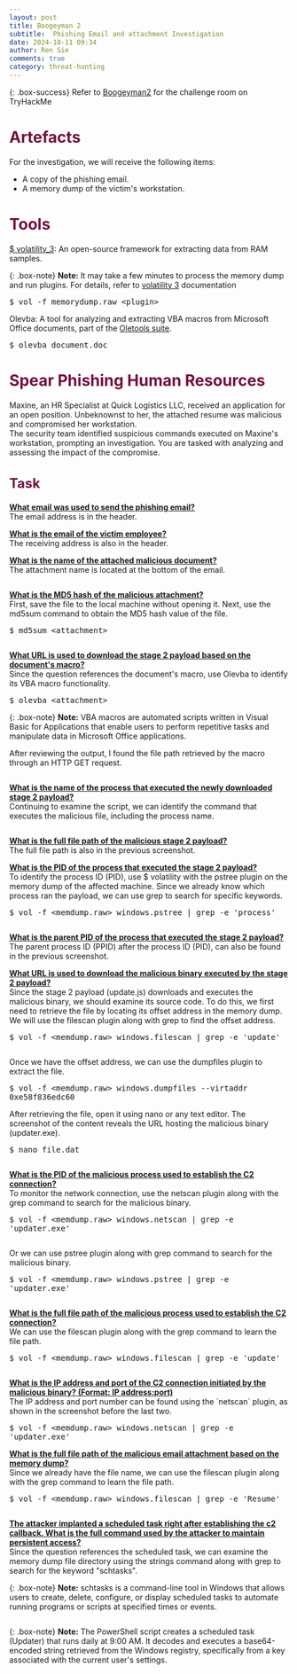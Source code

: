 ```yaml
---
layout: post
title: Boogeyman 2
subtitle:  Phishing Email and attachment Investigation
date: 2024-10-11 09:34
author: Ren Sie
comments: true
category: threat-hunting
---
```


{: .box-success}
 Refer to [Boogeyman2](https://tryhackme.com/room/boogeyman2) for the challenge room on TryHackMe

<!-- wp:heading {"level":1,"style":{"color":{"text":"#74103e"},"elements":{"link":{"color":{"text":"#74103e"}}}},"fontSize":"large"} -->
<h1 class="wp-block-heading has-text-color has-link-color has-large-font-size" style="color:#74103e">Artefacts</h1>
<!-- /wp:heading -->

<!-- wp:paragraph {"fontSize":"small"} -->
<p class="has-small-font-size">For the investigation, we will receive the following items:</p>
<!-- /wp:paragraph -->

<!-- wp:list {"fontSize":"small"} -->
<ul class="wp-block-list has-small-font-size"><!-- wp:list-item -->
<li>A copy of the phishing email.</li>
<!-- /wp:list-item -->

<!-- wp:list-item -->
<li>A memory dump of the victim's workstation.</li>
<!-- /wp:list-item --></ul>
<!-- /wp:list -->

<!-- wp:heading {"level":1,"style":{"color":{"text":"#74103e"},"elements":{"link":{"color":{"text":"#74103e"}}}},"fontSize":"large"} -->
<h1 class="wp-block-heading has-text-color has-link-color has-large-font-size" style="color:#74103e">Tools</h1>
<!-- /wp:heading -->

<!-- wp:paragraph {"align":"justify","fontSize":"small"} -->
<p class="has-text-align-justify has-small-font-size"><a href="https://github.com/volatilityfoundation/volatility3">$ volatility_3</a>: An open-source framework for extracting data from RAM samples.</p>
<!-- /wp:paragraph -->

{: .box-note}
**Note:** It may take a few minutes to process the memory dump and run plugins. For details, refer to [volatility 3](https://volatility3.readthedocs.io/en/latest/volatility3.plugins.html) documentation

<!-- wp:paragraph {"backgroundColor":"tertiary","fontSize":"small"} -->
<p class="has-tertiary-background-color has-background has-small-font-size"><kbd>$ vol -f memorydump.raw &lt;plugin&gt;</kbd></p>
<!-- /wp:paragraph -->

<!-- wp:paragraph {"align":"justify","fontSize":"small"} -->
<p class="has-text-align-justify has-small-font-size">Olevba: A tool for analyzing and extracting VBA macros from Microsoft Office documents, part of the <a href="https://github.com/decalage2/oletools">Oletools suite</a>.</p>
<!-- /wp:paragraph -->

<!-- wp:paragraph {"backgroundColor":"tertiary","fontSize":"small"} -->
<p class="has-tertiary-background-color has-background has-small-font-size"><kbd>$ olevba document.doc</kbd></p>
<!-- /wp:paragraph -->

<!-- wp:heading {"level":1,"style":{"color":{"text":"#74103e"},"elements":{"link":{"color":{"text":"#74103e"}}}},"fontSize":"large"} -->
<h1 class="wp-block-heading has-text-color has-link-color has-large-font-size" style="color:#74103e">Spear Phishing Human Resources</h1>
<!-- /wp:heading -->

<!-- wp:paragraph {"align":"justify","fontSize":"small"} -->
<p class="has-text-align-justify has-small-font-size">Maxine, an HR Specialist at Quick Logistics LLC, received an application for an open position. Unbeknownst to her, the attached resume was malicious and compromised her workstation.<br>The security team identified suspicious commands executed on Maxine's workstation, prompting an investigation. You are tasked with analyzing and assessing the impact of the compromise.</p>
<!-- /wp:paragraph -->

<!-- wp:heading {"style":{"typography":{"fontSize":"1.5rem"},"color":{"text":"#74103e"},"elements":{"link":{"color":{"text":"#74103e"}}}}} -->
<h2 class="wp-block-heading has-text-color has-link-color" style="color:#74103e;font-size:1.5rem">Task</h2>
<!-- /wp:heading -->

<!-- wp:paragraph {"align":"justify","fontSize":"small"} -->
<p class="has-text-align-justify has-small-font-size"><strong><span style="text-decoration: underline">What email was used to send the phishing email?</span></strong><br>The email address is in the header.</p>
<!-- /wp:paragraph -->

<!-- wp:paragraph {"align":"justify","fontSize":"small"} -->
<p class="has-text-align-justify has-small-font-size"><strong><span style="text-decoration: underline"><strong>What is the email of the victim employee?</strong></span></strong><br>The receiving address is also in the header.</p>
<!-- /wp:paragraph -->

<!-- wp:paragraph {"align":"justify","fontSize":"small"} -->
<p class="has-text-align-justify has-small-font-size"><strong><span style="text-decoration: underline"><strong>What is the name of the attached malicious document?</strong></span></strong><br>The attachment name is located at the bottom of the email.</p>
<!-- /wp:paragraph -->

<!-- wp:image {"id":3317,"sizeSlug":"large","linkDestination":"media"} -->
<figure class="wp-block-image size-large"><a href="https://1earnwithren.wordpress.com/wp-content/uploads/2024/10/image-294.png"><img src="https://1earnwithren.wordpress.com/wp-content/uploads/2024/10/image-294.png?w=975" alt="" class="wp-image-3317" /></a></figure>
<!-- /wp:image -->

<!-- wp:paragraph {"align":"justify","fontSize":"small"} -->
<p class="has-text-align-justify has-small-font-size"><span style="text-decoration: underline"><strong><strong>What is the MD5 hash of the malicious attachment?</strong></strong></span><br>First, save the file to the local machine without opening it. Next, use the md5sum command to obtain the MD5 hash value of the file.</p>
<!-- /wp:paragraph -->

<!-- wp:paragraph {"backgroundColor":"tertiary","fontSize":"small"} -->
<p class="has-tertiary-background-color has-background has-small-font-size"><kbd>$ md5sum &lt;attachment&gt;</kbd></p>
<!-- /wp:paragraph -->

<!-- wp:image {"id":3318,"sizeSlug":"large","linkDestination":"media"} -->
<figure class="wp-block-image size-large"><a href="https://1earnwithren.wordpress.com/wp-content/uploads/2024/10/image-295.png"><img src="https://1earnwithren.wordpress.com/wp-content/uploads/2024/10/image-295.png?w=975" alt="" class="wp-image-3318" /></a></figure>
<!-- /wp:image -->

<!-- wp:paragraph {"align":"justify","fontSize":"small"} -->
<p class="has-text-align-justify has-small-font-size"><strong><span style="text-decoration: underline"><strong>What URL is used to download the stage 2 payload based on the document's macro?</strong></span></strong><br>Since the question references the document's macro, use Olevba to identify its VBA macro functionality.</p>
<!-- /wp:paragraph -->

<!-- wp:paragraph {"backgroundColor":"tertiary","fontSize":"small"} -->
<p class="has-tertiary-background-color has-background has-small-font-size"><kbd>$ olevba &lt;attachment&gt;</kbd></p>
<!-- /wp:paragraph -->

{: .box-note}
**Note:** VBA macros are automated scripts written in Visual Basic for Applications that enable users to perform repetitive tasks and manipulate data in Microsoft Office applications.

<!-- wp:paragraph {"align":"justify","fontSize":"small"} -->
<p class="has-text-align-justify has-small-font-size">After reviewing the output, I found the file path retrieved by the macro through an HTTP GET request.</p>
<!-- /wp:paragraph -->

<!-- wp:image {"id":3320,"sizeSlug":"large","linkDestination":"media"} -->
<figure class="wp-block-image size-large"><a href="https://1earnwithren.wordpress.com/wp-content/uploads/2024/10/image-296.png"><img src="https://1earnwithren.wordpress.com/wp-content/uploads/2024/10/image-296.png?w=1024" alt="" class="wp-image-3320" /></a></figure>
<!-- /wp:image -->

<!-- wp:paragraph {"align":"justify","fontSize":"small"} -->
<p class="has-text-align-justify has-small-font-size"><strong><span style="text-decoration: underline"><strong>What is the name of the process that executed the newly downloaded stage 2 payload?</strong></span></strong><br>Continuing to examine the script, we can identify the command that executes the malicious file, including the process name.</p>
<!-- /wp:paragraph -->

<!-- wp:image {"id":3321,"sizeSlug":"large","linkDestination":"media"} -->
<figure class="wp-block-image size-large"><a href="https://1earnwithren.wordpress.com/wp-content/uploads/2024/10/image-297.png"><img src="https://1earnwithren.wordpress.com/wp-content/uploads/2024/10/image-297.png?w=975" alt="" class="wp-image-3321" /></a></figure>
<!-- /wp:image -->



<!-- wp:paragraph {"align":"justify","fontSize":"small"} -->
<p class="has-text-align-justify has-small-font-size"><strong><span style="text-decoration: underline"><strong>What is the full file path of the malicious stage 2 payload?</strong></span></strong><br>The full file path is also in the previous screenshot.</p>
<!-- /wp:paragraph -->

<!-- wp:paragraph {"align":"justify","fontSize":"small"} -->
<p class="has-text-align-justify has-small-font-size"><strong><span style="text-decoration: underline"><strong>What is the PID of the process that executed the stage 2 payload?</strong></span></strong><br>To identify the process ID (PID), use $ volatility with the pstree plugin on the memory dump of the affected machine. Since we already know which process ran the payload, we can use grep to search for specific keywords.</p>
<!-- /wp:paragraph -->

<!-- wp:paragraph {"backgroundColor":"tertiary","fontSize":"small"} -->
<p class="has-tertiary-background-color has-background has-small-font-size"><kbd>$ vol -f &lt;memdump.raw&gt; windows.pstree | grep -e 'process'</kbd></p>
<!-- /wp:paragraph -->

<!-- wp:image {"id":3323,"sizeSlug":"large","linkDestination":"media"} -->
<figure class="wp-block-image size-large"><a href="https://1earnwithren.wordpress.com/wp-content/uploads/2024/10/image-298.png"><img src="https://1earnwithren.wordpress.com/wp-content/uploads/2024/10/image-298.png?w=975" alt="" class="wp-image-3323" /></a></figure>
<!-- /wp:image -->

<!-- wp:paragraph {"align":"justify","fontSize":"small"} -->
<p class="has-text-align-justify has-small-font-size"><strong><span style="text-decoration: underline"><strong>What is the parent PID of the process that executed the stage 2 payload?</strong></span></strong><br>The parent process ID (PPID) after the process ID (PID), can also be found in the previous screenshot.</p>
<!-- /wp:paragraph -->

<!-- wp:paragraph {"align":"justify","fontSize":"small"} -->
<p class="has-text-align-justify has-small-font-size"><strong><span style="text-decoration: underline"><strong>What URL is used to download the malicious binary executed by the stage 2 payload?</strong></span></strong><br>Since the stage 2 payload (update.js) downloads and executes the malicious binary, we should examine its source code. To do this, we first need to retrieve the file by locating its offset address in the memory dump. We will use the filescan plugin along with grep to find the offset address.</p>
<!-- /wp:paragraph -->

<!-- wp:paragraph {"backgroundColor":"tertiary","fontSize":"small"} -->
<p class="has-tertiary-background-color has-background has-small-font-size"><kbd>$ vol -f &lt;memdump.raw&gt; windows.filescan | grep -e 'update'</kbd></p>
<!-- /wp:paragraph -->

<!-- wp:image {"id":3325,"sizeSlug":"large","linkDestination":"media"} -->
<figure class="wp-block-image size-large"><a href="https://1earnwithren.wordpress.com/wp-content/uploads/2024/10/image-299.png"><img src="https://1earnwithren.wordpress.com/wp-content/uploads/2024/10/image-299.png?w=1024" alt="" class="wp-image-3325" /></a></figure>
<!-- /wp:image -->

<!-- wp:paragraph {"align":"justify","fontSize":"small"} -->
<p class="has-text-align-justify has-small-font-size">Once we have the offset address, we can use the dumpfiles plugin to extract the file.</p>
<!-- /wp:paragraph -->

<!-- wp:paragraph {"backgroundColor":"tertiary","fontSize":"small"} -->
<p class="has-tertiary-background-color has-background has-small-font-size"><kbd>$ vol -f &lt;memdump.raw&gt; windows.dumpfiles --virtaddr 0xe58f836edc60</kbd></p>
<!-- /wp:paragraph -->

<!-- wp:paragraph {"align":"justify","fontSize":"small"} -->
<p class="has-text-align-justify has-small-font-size">After retrieving the file, open it using nano or any text editor. The screenshot of the content reveals the URL hosting the malicious binary (updater.exe).</p>
<!-- /wp:paragraph -->

<!-- wp:paragraph {"backgroundColor":"tertiary","fontSize":"small"} -->
<p class="has-tertiary-background-color has-background has-small-font-size"><kbd>$ nano file.dat</kbd></p>
<!-- /wp:paragraph -->

<!-- wp:image {"id":3326,"sizeSlug":"large","linkDestination":"media"} -->
<figure class="wp-block-image size-large"><a href="https://1earnwithren.wordpress.com/wp-content/uploads/2024/10/image-300.png"><img src="https://1earnwithren.wordpress.com/wp-content/uploads/2024/10/image-300.png?w=975" alt="" class="wp-image-3326" /></a></figure>
<!-- /wp:image -->

<!-- wp:paragraph {"align":"justify","fontSize":"small"} -->
<p class="has-text-align-justify has-small-font-size"><strong><span style="text-decoration: underline"><strong>What is the PID of the malicious process used to establish the C2 connection?</strong></span></strong><br>To monitor the network connection, use the netscan plugin along with the grep command to search for the malicious binary.</p>
<!-- /wp:paragraph -->

<!-- wp:paragraph {"backgroundColor":"tertiary","fontSize":"small"} -->
<p class="has-tertiary-background-color has-background has-small-font-size"><kbd>$ vol -f &lt;memdump.raw&gt; windows.netscan | grep -e 'updater.exe'</kbd></p>
<!-- /wp:paragraph -->

<!-- wp:image {"id":3329,"sizeSlug":"large","linkDestination":"media"} -->
<figure class="wp-block-image size-large"><a href="https://1earnwithren.wordpress.com/wp-content/uploads/2024/10/image-301.png"><img src="https://1earnwithren.wordpress.com/wp-content/uploads/2024/10/image-301.png?w=1024" alt="" class="wp-image-3329" /></a></figure>
<!-- /wp:image -->

<!-- wp:paragraph {"align":"justify","fontSize":"small"} -->
<p class="has-text-align-justify has-small-font-size">Or we can use pstree plugin along with grep command to search for the malicious binary.</p>
<!-- /wp:paragraph -->

<!-- wp:paragraph {"backgroundColor":"tertiary","fontSize":"small"} -->
<p class="has-tertiary-background-color has-background has-small-font-size"><kbd>$ vol -f &lt;memdump.raw&gt; windows.pstree | grep -e 'updater.exe'</kbd></p>
<!-- /wp:paragraph -->

<!-- wp:image {"id":3330,"sizeSlug":"large","linkDestination":"media"} -->
<figure class="wp-block-image size-large"><a href="https://1earnwithren.wordpress.com/wp-content/uploads/2024/10/image-302.png"><img src="https://1earnwithren.wordpress.com/wp-content/uploads/2024/10/image-302.png?w=975" alt="" class="wp-image-3330" /></a></figure>
<!-- /wp:image -->

<!-- wp:paragraph {"align":"justify","fontSize":"small"} -->
<p class="has-text-align-justify has-small-font-size"><strong><span style="text-decoration: underline"><strong>What is the full file path of the malicious process used to establish the C2 connection?</strong></span></strong><br>We can use the filescan plugin along with the grep command to learn the file path.</p>
<!-- /wp:paragraph -->

<!-- wp:paragraph {"backgroundColor":"tertiary","fontSize":"small"} -->
<p class="has-tertiary-background-color has-background has-small-font-size"><kbd>$ vol -f &lt;memdump.raw&gt; windows.filescan | grep -e 'update'</kbd></p>
<!-- /wp:paragraph -->

<!-- wp:image {"id":3331,"sizeSlug":"large","linkDestination":"media"} -->
<figure class="wp-block-image size-large"><a href="https://1earnwithren.wordpress.com/wp-content/uploads/2024/10/image-303.png"><img src="https://1earnwithren.wordpress.com/wp-content/uploads/2024/10/image-303.png?w=975" alt="" class="wp-image-3331" /></a></figure>
<!-- /wp:image -->

<!-- wp:paragraph {"align":"justify","fontSize":"small"} -->
<p class="has-text-align-justify has-small-font-size"><strong><span style="text-decoration: underline"><strong>What is the IP address and port of the C2 connection initiated by the malicious binary? (Format: IP address:port)</strong></span></strong><br>The IP address and port number can be found using the `netscan` plugin, as shown in the screenshot before the last two.</p>
<!-- /wp:paragraph -->

<!-- wp:paragraph {"backgroundColor":"tertiary","fontSize":"small"} -->
<p class="has-tertiary-background-color has-background has-small-font-size"><kbd>$ vol -f &lt;memdump.raw&gt; windows.netscan | grep -e 'updater.exe'</kbd></p>
<!-- /wp:paragraph -->

<!-- wp:paragraph {"align":"justify","fontSize":"small"} -->
<p class="has-text-align-justify has-small-font-size"><strong><span style="text-decoration: underline"><strong>What is the full file path of the malicious email attachment based on the memory dump?</strong></span></strong><br>Since we already have the file name, we can use the filescan plugin along with the grep command to learn the file path.</p>
<!-- /wp:paragraph -->

<!-- wp:paragraph {"backgroundColor":"tertiary","fontSize":"small"} -->
<p class="has-tertiary-background-color has-background has-small-font-size"><kbd>$ vol -f &lt;memdump.raw&gt; windows.filescan | grep -e 'Resume'</kbd></p>
<!-- /wp:paragraph -->

<!-- wp:image {"id":3333,"sizeSlug":"large","linkDestination":"media"} -->
<figure class="wp-block-image size-large"><a href="https://1earnwithren.wordpress.com/wp-content/uploads/2024/10/image-304.png"><img src="https://1earnwithren.wordpress.com/wp-content/uploads/2024/10/image-304.png?w=975" alt="" class="wp-image-3333" /></a></figure>
<!-- /wp:image -->

<!-- wp:paragraph {"align":"justify","fontSize":"small"} -->
<p class="has-text-align-justify has-small-font-size"><strong><span style="text-decoration: underline"><strong>The attacker implanted a scheduled task right after establishing the c2 callback. What is the full command used by the attacker to maintain persistent access?</strong></span></strong><br>Since the question references the scheduled task, we can examine the memory dump file directory using the strings command along with grep to search for the keyword "schtasks".</p>
<!-- /wp:paragraph -->

{: .box-note}
**Note:** schtasks is a command-line tool in Windows that allows users to create, delete, configure, or display scheduled tasks to automate running programs or scripts at specified times or events.

<!-- wp:image {"id":3334,"sizeSlug":"large","linkDestination":"media"} -->
<figure class="wp-block-image size-large"><a href="https://1earnwithren.wordpress.com/wp-content/uploads/2024/10/image-305.png"><img src="https://1earnwithren.wordpress.com/wp-content/uploads/2024/10/image-305.png?w=975" alt="" class="wp-image-3334" /></a></figure>
<!-- /wp:image -->

{: .box-note}
**Note:** The PowerShell script creates a scheduled task (Updater) that runs daily at 9:00 AM. It decodes and executes a base64-encoded string retrieved from the Windows registry, specifically from a key associated with the current user's settings.


